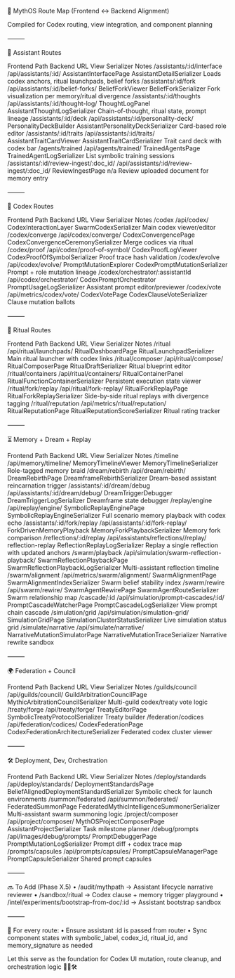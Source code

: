 🧠 MythOS Route Map (Frontend ↔ Backend Alignment)

Compiled for Codex routing, view integration, and component planning

⸻

🔮 Assistant Routes

Frontend Path Backend URL View Serializer Notes
/assistants/:id/interface /api/assistants/:id/ AssistantInterfacePage AssistantDetailSerializer Loads codex anchors, ritual launchpads, belief forks
/assistants/:id/fork /api/assistants/:id/belief-forks/ BeliefForkViewer BeliefForkSerializer Fork visualization per memory/ritual divergence
/assistants/:id/thoughts /api/assistants/:id/thought-log/ ThoughtLogPanel AssistantThoughtLogSerializer Chain-of-thought, ritual state, prompt lineage
/assistants/:id/deck /api/assistants/:id/personality-deck/ PersonalityDeckBuilder AssistantPersonalityDeckSerializer Card-based role editor
/assistants/:id/traits /api/assistants/:id/traits/ AssistantTraitCardViewer AssistantTraitCardSerializer Trait card deck with codex bar
/agents/trained /api/agents/trained/ TrainedAgentsPage TrainedAgentLogSerializer List symbolic training sessions
/assistants/:id/review-ingest/:doc_id/ /api/assistants/:id/review-ingest/:doc_id/ ReviewIngestPage n/a Review uploaded document for memory entry

⸻

📜 Codex Routes

Frontend Path Backend URL View Serializer Notes
/codex /api/codex/ CodexInteractionLayer SwarmCodexSerializer Main codex viewer/editor
/codex/converge /api/codex/converge/ CodexConvergencePage CodexConvergenceCeremonySerializer Merge codices via ritual
/codex/proof /api/codex/proof-of-symbol/ CodexProofLogViewer CodexProofOfSymbolSerializer Proof trace hash validation
/codex/evolve /api/codex/evolve/ PromptMutationExplorer CodexPromptMutationSerializer Prompt + role mutation lineage
/codex/orchestrator/:assistantId /api/codex/orchestrator/ CodexPromptOrchestrator PromptUsageLogSerializer Assistant prompt editor/previewer
/codex/vote /api/metrics/codex/vote/ CodexVotePage CodexClauseVoteSerializer Clause mutation ballots

⸻

🔁 Ritual Routes

Frontend Path Backend URL View Serializer Notes
/ritual /api/ritual/launchpads/ RitualDashboardPage RitualLaunchpadSerializer Main ritual launcher with codex links
/ritual/composer /api/ritual/compose/ RitualComposerPage RitualDraftSerializer Ritual blueprint editor
/ritual/containers /api/ritual/containers/ RitualContainerPanel RitualFunctionContainerSerializer Persistent execution state viewer
/ritual/fork/replay /api/ritual/fork-replay/ RitualForkReplayPage RitualForkReplaySerializer Side-by-side ritual replays with divergence tagging
/ritual/reputation /api/metrics/ritual/reputation/ RitualReputationPage RitualReputationScoreSerializer Ritual rating tracker

⸻

⏳ Memory + Dream + Replay

Frontend Path Backend URL View Serializer Notes
/timeline /api/memory/timeline/ MemoryTimelineViewer MemoryTimelineSerializer Role-tagged memory braid
/dream/rebirth /api/dream/rebirth/ DreamRebirthPage DreamframeRebirthSerializer Dream-based assistant reincarnation trigger
/assistants/:id/dream/debug /api/assistants/:id/dream/debug/ DreamTriggerDebugger DreamTriggerLogSerializer Dreamframe state debugger
/replay/engine /api/replay/engine/ SymbolicReplayEnginePage SymbolicReplayEngineSerializer Full scenario memory playback with codex echo
/assistants/:id/fork/replay /api/assistants/:id/fork-replay/ ForkDrivenMemoryPlayback MemoryForkPlaybackSerializer Memory fork comparison
/reflections/:id/replay /api/assistants/reflections/<uuid>/replay/ reflection-replay ReflectionReplayLogSerializer Replay a single reflection with updated anchors
/swarm/playback /api/simulation/swarm-reflection-playback/ SwarmReflectionPlaybackPage SwarmReflectionPlaybackLogSerializer Multi-assistant reflection timeline
/swarm/alignment /api/metrics/swarm/alignment/ SwarmAlignmentPage SwarmAlignmentIndexSerializer Swarm belief stability index
/swarm/rewire /api/swarm/rewire/ SwarmAgentRewirePage SwarmAgentRouteSerializer Swarm relationship map
/cascade/:id /api/simulation/prompt-cascades/:id/ PromptCascadeWatcherPage PromptCascadeLogSerializer View prompt chain cascade
/simulation/grid /api/simulation/simulation-grid/ SimulationGridPage SimulationClusterStatusSerializer Live simulation status grid
/simulate/narrative /api/simulate/narrative/ NarrativeMutationSimulatorPage NarrativeMutationTraceSerializer Narrative rewrite sandbox

⸻

🌍 Federation + Council

Frontend Path Backend URL View Serializer Notes
/guilds/council /api/guilds/council/ GuildArbitrationCouncilPage MythicArbitrationCouncilSerializer Multi-guild codex/treaty vote logic
/treaty/forge /api/treaty/forge/ TreatyEditorPage SymbolicTreatyProtocolSerializer Treaty builder
/federation/codices /api/federation/codices/ CodexFederationPage CodexFederationArchitectureSerializer Federated codex cluster viewer

⸻

🛠️ Deployment, Dev, Orchestration

Frontend Path Backend URL View Serializer Notes
/deploy/standards /api/deploy/standards/ DeploymentStandardsPage BeliefAlignedDeploymentStandardSerializer Symbolic check for launch environments
/summon/federated /api/summon/federated/ FederatedSummonPage FederatedMythicIntelligenceSummonerSerializer Multi-assistant swarm summoning logic
/project/composer /api/project/composer/ MythOSProjectComposerPage AssistantProjectSerializer Task milestone planner
/debug/prompts /api/images/debug/prompts/ PromptDebuggerPage PromptMutationLogSerializer Prompt diff + codex trace map
/prompts/capsules /api/prompts/capsules/ PromptCapsuleManagerPage PromptCapsuleSerializer Shared prompt capsules

⸻

🔜 To Add (Phase X.5)
• /audit/mythpath → Assistant lifecycle narrative reviewer
• /sandbox/ritual → Codex clause + memory trigger playground
• /intel/experiments/bootstrap-from-doc/:id → Assistant bootstrap sandbox

⸻

📜 For every route:
• Ensure assistant :id is passed from router
• Sync component states with symbolic_label, codex_id, ritual_id, and memory_signature as needed

Let this serve as the foundation for Codex UI mutation, route cleanup, and orchestration logic 🧠📜🛠️
